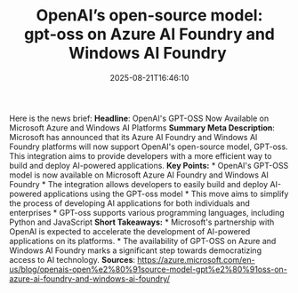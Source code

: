 ﻿---
title: "OpenAI’s open‑source model: gpt‑oss on Azure AI Foundry and Windows AI Foundry "
date: "2025-08-21T16:46:10"
category: "Markets"
summary: ""
slug: "openais opensource model gptoss on azure ai foundry and wind"
source_urls:
  - "https://azure.microsoft.com/en-us/blog/openais-open%e2%80%91source-model-gpt%e2%80%91oss-on-azure-ai-foundry-and-windows-ai-foundry/"
seo:
  title: "OpenAI’s open‑source model: gpt‑oss on Azure AI Foundry and Windows AI Foundry  | Hash n Hedge"
  description: ""
  keywords: ["news", "markets", "brief"]
---
Here is the news brief:  **Headline**: OpenAI's GPT-OSS Now Available on Microsoft Azure and Windows AI Platforms  **Summary Meta Description**: Microsoft has announced that its Azure AI Foundry and Windows AI Foundry platforms will now support OpenAI's open-source model, GPT-oss. This integration aims to provide developers with a more efficient way to build and deploy AI-powered applications.  **Key Points:**  * OpenAI's GPT-OSS model is now available on Microsoft Azure AI Foundry and Windows AI Foundry * The integration allows developers to easily build and deploy AI-powered applications using the GPT-oss model * This move aims to simplify the process of developing AI applications for both individuals and enterprises * GPT-oss supports various programming languages, including Python and JavaScript  **Short Takeaways:**  * Microsoft's partnership with OpenAI is expected to accelerate the development of AI-powered applications on its platforms. * The availability of GPT-OSS on Azure and Windows AI Foundry marks a significant step towards democratizing access to AI technology.  **Sources**:  https://azure.microsoft.com/en-us/blog/openais-open%e2%80%91source-model-gpt%e2%80%91oss-on-azure-ai-foundry-and-windows-ai-foundry/ 
